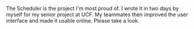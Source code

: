 The Scheduler is the project I'm most proud of. I wrote it in two days by myself for my senior project at UCF. My teammates then improved the user interface and made it usable online. Please take a look.
